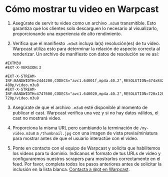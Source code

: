 # Cómo mostrar tu video en Warpcast

1. Asegúrate de servir tu video como un archivo `.m3u8` transmitible. Esto garantiza que los clientes solo descarguen lo necesario al visualizarlo, proporcionando una experiencia de alto rendimiento.

2. Verifica que el manifiesto `.m3u8` incluya la(s) resolución(es) de tu video. Warpcast utiliza esto para determinar la relación de aspecto correcta al renderizar. Un archivo de manifiesto con datos de resolución se ve así:

```
#EXTM3U
#EXT-X-VERSION:3

#EXT-X-STREAM-INF:BANDWIDTH=2444200,CODECS="avc1.64001f,mp4a.40.2",RESOLUTION=474x842
480p/video.m3u8
#EXT-X-STREAM-INF:BANDWIDTH=4747600,CODECS="avc1.640020,mp4a.40.2",RESOLUTION=720x1280
720p/video.m3u8
```

3. Asegúrate de que el archivo `.m3u8` esté disponible al momento de publicar el cast. Warpcast verifica una vez y si no hay datos válidos, el cast no mostrará video.

4. Proporciona la misma URL pero cambiando la terminación de `/my-video.m3u8` a `/thumbnail.jpg` con una imagen de vista previa/miniatura para mostrar antes de que el usuario interactúe con el video.

5. Ponte en contacto con el equipo de Warpcast y solicita que habilitemos los videos para tu dominio. Indícanos el formato de tus URLs de video y configuraremos nuestros scrapers para mostrarlos correctamente en el feed. Por favor, completa todos los pasos anteriores antes de solicitar la inclusión en la lista blanca. [Contacta a @gt en Warpcast](https://warpcast.com/~/inbox/create/302?text=Completed%20video%20setup).
